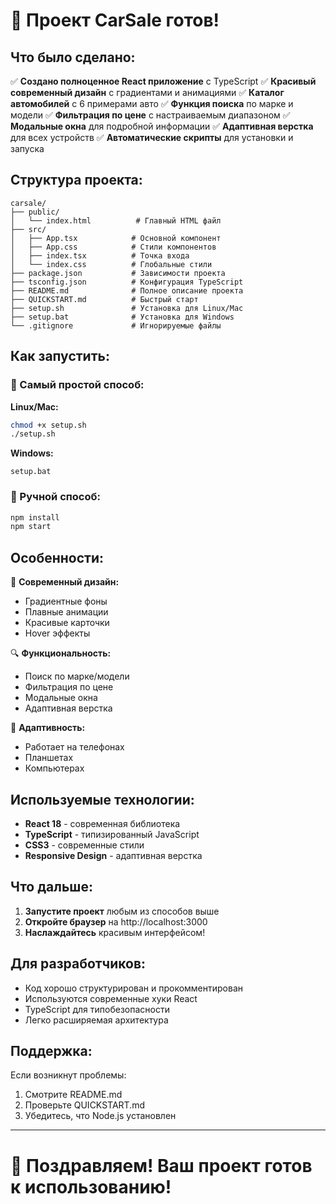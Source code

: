 # 🎉 Проект CarSale готов!

## Что было сделано:

✅ **Создано полноценное React приложение** с TypeScript
✅ **Красивый современный дизайн** с градиентами и анимациями
✅ **Каталог автомобилей** с 6 примерами авто
✅ **Функция поиска** по марке и модели
✅ **Фильтрация по цене** с настраиваемым диапазоном
✅ **Модальные окна** для подробной информации
✅ **Адаптивная верстка** для всех устройств
✅ **Автоматические скрипты** для установки и запуска

## Структура проекта:

```
carsale/
├── public/
│   └── index.html          # Главный HTML файл
├── src/
│   ├── App.tsx            # Основной компонент
│   ├── App.css            # Стили компонентов
│   ├── index.tsx          # Точка входа
│   └── index.css          # Глобальные стили
├── package.json           # Зависимости проекта
├── tsconfig.json          # Конфигурация TypeScript
├── README.md              # Полное описание проекта
├── QUICKSTART.md          # Быстрый старт
├── setup.sh               # Установка для Linux/Mac
├── setup.bat              # Установка для Windows
└── .gitignore             # Игнорируемые файлы
```

## Как запустить:

### 🚀 Самый простой способ:

**Linux/Mac:**
```bash
chmod +x setup.sh
./setup.sh
```

**Windows:**
```batch
setup.bat
```

### 📝 Ручной способ:

```bash
npm install
npm start
```

## Особенности:

🎨 **Современный дизайн:**
- Градиентные фоны
- Плавные анимации
- Красивые карточки
- Hover эффекты

🔍 **Функциональность:**
- Поиск по марке/модели
- Фильтрация по цене
- Модальные окна
- Адаптивная верстка

📱 **Адаптивность:**
- Работает на телефонах
- Планшетах
- Компьютерах

## Используемые технологии:

- **React 18** - современная библиотека
- **TypeScript** - типизированный JavaScript
- **CSS3** - современные стили
- **Responsive Design** - адаптивная верстка

## Что дальше:

1. **Запустите проект** любым из способов выше
2. **Откройте браузер** на http://localhost:3000
3. **Наслаждайтесь** красивым интерфейсом!

## Для разработчиков:

- Код хорошо структурирован и прокомментирован
- Используются современные хуки React
- TypeScript для типобезопасности
- Легко расширяемая архитектура

## Поддержка:

Если возникнут проблемы:
1. Смотрите README.md
2. Проверьте QUICKSTART.md
3. Убедитесь, что Node.js установлен

---

# 🎊 Поздравляем! Ваш проект готов к использованию!